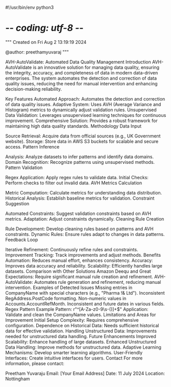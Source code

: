 #!/usr/bin/env python3
# -*- coding: utf-8 -*-
"""
Created on Fri Aug  2 13:19:19 2024

@author: preethamyuvaraj
"""

AVH-AutoValidate: Automated Data Quality Management
Introduction
AVH-AutoValidate is an innovative solution for managing data quality, ensuring the integrity, accuracy, and completeness of data in modern data-driven enterprises. The system automates the detection and correction of data quality issues, reducing the need for manual intervention and enhancing decision-making reliability.

Key Features
Automated Approach: Automates the detection and correction of data quality issues.
Adaptive System: Uses AVH (Average Variance and Histogram) metrics to dynamically adjust validation rules.
Unsupervised Data Validation: Leverages unsupervised learning techniques for continuous improvement.
Comprehensive Solution: Provides a robust framework for maintaining high data quality standards.
Methodology
Data Input

Source Retrieval: Acquire data from official sources (e.g., UK Government website).
Storage: Store data in AWS S3 buckets for scalable and secure access.
Pattern Inference

Analysis: Analyze datasets to infer patterns and identify data domains.
Domain Recognition: Recognize patterns using unsupervised methods.
Pattern Validation

Regex Application: Apply regex rules to validate data.
Initial Checks: Perform checks to filter out invalid data.
AVH Metrics Calculation

Metric Computation: Calculate metrics for understanding data distribution.
Historical Analysis: Establish baseline metrics for validation.
Constraint Suggestion

Automated Constraints: Suggest validation constraints based on AVH metrics.
Adaptation: Adjust constraints dynamically.
Cleaning Rule Creation

Rule Development: Develop cleaning rules based on patterns and AVH constraints.
Dynamic Rules: Ensure rules adapt to changes in data patterns.
Feedback Loop

Iterative Refinement: Continuously refine rules and constraints.
Improvement Tracking: Track improvements and adjust methods.
Benefits
Automation: Reduces manual effort, enhances consistency.
Accuracy: Improves data accuracy and reliability.
Scalability: Efficiently handles large datasets.
Comparison with Other Solutions
Amazon Deequ and Great Expectations: Require significant manual rule creation and refinement.
AVH-AutoValidate: Automates rule generation and refinement, reducing manual intervention.
Examples of Detected Issues
Missing entries in CompanyName with special characters (e.g., "Pharma !& Ltd").
Inconsistent RegAddress.PostCode formatting.
Non-numeric values in Accounts.AccountRefMonth.
Inconsistent and future dates in various fields.
Regex Pattern Example
Pattern: r"^[A-Za-z0-9\s\-()]+$"
Application: Validate and clean the CompanyName values.
Limitations and Areas for Improvement
Initial Setup Complexity: Requires comprehensive configuration.
Dependence on Historical Data: Needs sufficient historical data for effective validation.
Handling Unstructured Data: Improvements needed for unstructured data handling.
Future Enhancements
Improved Scalability: Enhance handling of large datasets.
Enhanced Unstructured Data Handling: Improve methods for unstructured data.
Adaptive Learning Mechanisms: Develop smarter learning algorithms.
User-Friendly Interfaces: Create intuitive interfaces for users.
Contact
For more information, please contact:

Preetham Yuvaraju
Email: [Your Email Address]
Date: 11 July 2024
Location: Nottingham